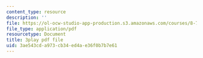 ```yaml
---
content_type: resource
description: ''
file: https://ol-ocw-studio-app-production.s3.amazonaws.com/courses/8-701-introduction-to-nuclear-and-particle-physics-fall-2020/3ae543cda973cb34ed4ae36f0b7b7e61_1LBAOxm8QOE.pdf
file_type: application/pdf
resourcetype: Document
title: 3play pdf file
uid: 3ae543cd-a973-cb34-ed4a-e36f0b7b7e61
---
```

